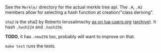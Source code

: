 See the `Merkle/` directory for the actual merkle tree api.
The `.H`, `.H2` members allow for selecting a hash function at
creation/"class deriving".

`sha2` is the sha2 by Roberto Ierusalimschy
[as on lua-users.org](http://lua-users.org/wiki/SecureHashAlgorithm)
([archive](https://archive.is/sJrRo)). It hash `.hash224` and `.hash256`.

**TODO**, it has `.new256` too, probably will want to improve on that.

`make test` runs the tests.
